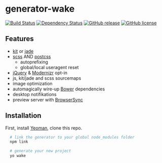 # generator-wake
[![Build Status](https://travis-ci.org/colorlight4/generator-wake.svg?branch=master)](https://travis-ci.org/colorlight4/generator-wake) [![Dependency Status](https://david-dm.org/colorlight4/generator-wake/status.svg)](https://david-dm.org/colorlight4/generator-wake#info=Dependencies) [![GitHub release](https://img.shields.io/github/release/colorlight4/generator-wake.svg)](https://github.com/colorlight4/generator-wake/releases) [![GitHub license](https://img.shields.io/badge/license-MIT-blue.svg)](https://raw.githubusercontent.com/colorlight4/generator-wake/master/LICENSE)
## Features
- [kit][1] or [jade][2] 
- [scss][3] AND [postcss][4]
  - autoprefixing
  - global/local useragent reset
- [jQuery][5] & [Modernizr][6] opt-in
- js, kit/jade and scss sourcemaps
- image optimization
- automagically wire-up [Bower][7] dependencies
- desktop notifikations
- preview server with [BrowserSync][8]

## Installation

First, install [Yeoman][9], clone this repo.

```sh
  # link the generator to your global node_modules folder
  npm link

  # generate your new project
  yo wake
```

[1]: https://incident57.com/codekit/help.html#kit
[2]: http://jade-lang.com/
[3]: http://sass-lang.com/
[4]: http://postcss.org/
[5]: https://jquery.com/
[6]: https://modernizr.com/
[7]: http://bower.io
[8]: https://www.browsersync.io/
[9]: http://yeoman.io
